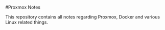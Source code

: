 #Proxmox Notes

This repository contains all notes regarding Proxmox, Docker and various Linux related things.
